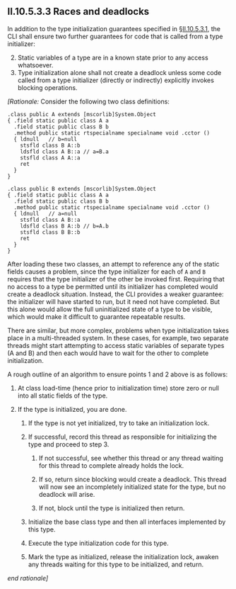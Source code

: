 ## II.10.5.3.3 Races and deadlocks

In addition to the type initialization guarantees specified in §[II.10.5.3.1](ii.10.5.3.1-type-initialization-guarantees.md), the CLI shall ensure two further guarantees for code that is called from a type initializer:

 2. Static variables of a type are in a known state prior to any access whatsoever.
 5. Type initialization alone shall not create a deadlock unless some code called from a type initializer (directly or indirectly) explicitly invokes blocking operations.

_[Rationale:_ Consider the following two class definitions:

 ```ilasm
 .class public A extends [mscorlib]System.Object
 { .field static public class A a
   .field static public class B b
   .method public static rtspecialname specialname void .cctor ()
   { ldnull   // b=null
     stsfld class B A::b
     ldsfld class A B::a // a=B.a
     stsfld class A A::a
     ret
   }
 }

 .class public B extends [mscorlib]System.Object
 { .field static public class A a
   .field static public class B b
   .method public static rtspecialname specialname void .cctor ()
   { ldnull   // a=null
     stsfld class A B::a
     ldsfld class B A::b // b=A.b
     stsfld class B B::b
     ret
   }
 }
 ```

After loading these two classes, an attempt to reference any of the static fields causes a problem, since the type initializer for each of `A` and `B` requires that the type initializer of the other be invoked first. Requiring that no access to a type be permitted until its initializer has completed would create a deadlock situation. Instead, the CLI provides a weaker guarantee: the initializer will have started to run, but it need not have completed. But this alone would allow the full uninitialized state of a type to be visible, which would make it difficult to guarantee repeatable results.

There are similar, but more complex, problems when type initialization takes place in a multi-threaded system. In these cases, for example, two separate threads might start attempting to access static variables of separate types (A and B) and then each would have to wait for the other to complete initialization.

A rough outline of an algorithm to ensure points 1 and 2 above is as follows:

 1. At class load-time (hence prior to initialization time) store zero or null into all static fields of the type.

 2. If the type is initialized, you are done.

    1. If the type is not yet initialized, try to take an initialization lock.

    2. If successful, record this thread as responsible for initializing the type and proceed to step 3.

         1. If not successful, see whether this thread or any thread waiting for this thread to complete already holds the lock.
         
         2. If so, return since blocking would create a deadlock. This thread will now see an incompletely initialized state for the type, but no deadlock will arise.

         3. If not, block until the type is initialized then return.

     3. Initialize the base class type and then all interfaces implemented by this type.

     4. Execute the type initialization code for this type.

     5. Mark the type as initialized, release the initialization lock, awaken any threads waiting for this type to be initialized, and return.

_end rationale]_
